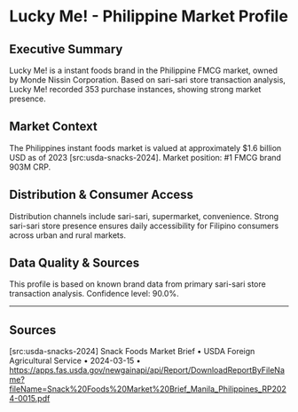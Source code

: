 # Lucky Me! - Philippine Market Profile
## Executive Summary
Lucky Me! is a instant foods brand in the Philippine FMCG market, owned by Monde Nissin Corporation. Based on sari-sari store transaction analysis, Lucky Me! recorded 353 purchase instances, showing strong market presence.

## Market Context
The Philippines instant foods market is valued at approximately $1.6 billion USD as of 2023 [src:usda-snacks-2024]. Market position: #1 FMCG brand 903M CRP. 
## Distribution & Consumer Access
Distribution channels include sari-sari, supermarket, convenience. Strong sari-sari store presence ensures daily accessibility for Filipino consumers across urban and rural markets.

## Data Quality & Sources
This profile is based on known brand data from primary sari-sari store transaction analysis. Confidence level: 90.0%.

---

## Sources
[src:usda-snacks-2024] Snack Foods Market Brief • USDA Foreign Agricultural Service • 2024-03-15 • https://apps.fas.usda.gov/newgainapi/api/Report/DownloadReportByFileName?fileName=Snack%20Foods%20Market%20Brief_Manila_Philippines_RP2024-0015.pdf

